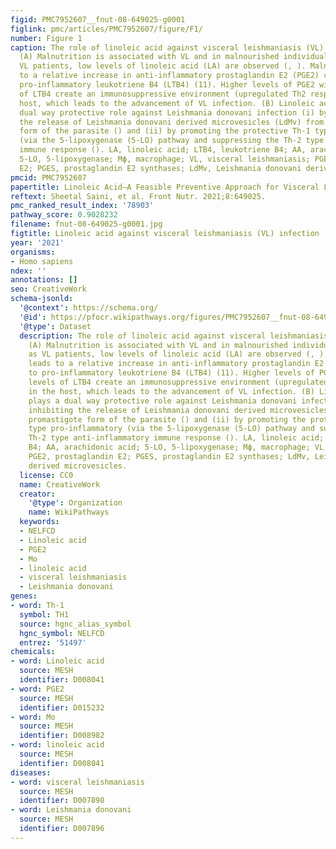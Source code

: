 ```yaml
---
figid: PMC7952607__fnut-08-649025-g0001
figlink: pmc/articles/PMC7952607/figure/F1/
number: Figure 1
caption: The role of linoleic acid against visceral leishmaniasis (VL) infection.
  (A) Malnutrition is associated with VL and in malnourished individuals as well as
  VL patients, low levels of linoleic acid (LA) are observed (, ). Malnutrition leads
  to a relative increase in anti-inflammatory prostaglandin E2 (PGE2) compared to
  pro-inflammatory leukotriene B4 (LTB4) (11). Higher levels of PGE2 with lower levels
  of LTB4 create an immunosuppressive environment (upregulated Th2 response) in the
  host, which leads to the advancement of VL infection. (B) Linoleic acid plays a
  dual way protective role against Leishmania donovani infection (i) by inhibiting
  the release of Leishmania donovani derived microvesicles (LdMv) from promastigote
  form of the parasite () and (ii) by promoting the protective Th-1 type pro-inflammatory
  (via the 5-lipoxygenase (5-LO) pathway and suppressing the Th-2 type anti-inflammatory
  immune response (). LA, linoleic acid; LTB4, leukotriene B4; AA, arachidonic acid;
  5-LO, 5-lipoxygenase; Mϕ, macrophage; VL, visceral leishmaniasis; PGE2, prostaglandin
  E2; PGES, prostaglandin E2 synthases; LdMv, Leishmania donovani derived microvesicles.
pmcid: PMC7952607
papertitle: Linoleic Acid—A Feasible Preventive Approach for Visceral Leishmaniasis.
reftext: Sheetal Saini, et al. Front Nutr. 2021;8:649025.
pmc_ranked_result_index: '78903'
pathway_score: 0.9028232
filename: fnut-08-649025-g0001.jpg
figtitle: Linoleic acid against visceral leishmaniasis (VL) infection
year: '2021'
organisms:
- Homo sapiens
ndex: ''
annotations: []
seo: CreativeWork
schema-jsonld:
  '@context': https://schema.org/
  '@id': https://pfocr.wikipathways.org/figures/PMC7952607__fnut-08-649025-g0001.html
  '@type': Dataset
  description: The role of linoleic acid against visceral leishmaniasis (VL) infection.
    (A) Malnutrition is associated with VL and in malnourished individuals as well
    as VL patients, low levels of linoleic acid (LA) are observed (, ). Malnutrition
    leads to a relative increase in anti-inflammatory prostaglandin E2 (PGE2) compared
    to pro-inflammatory leukotriene B4 (LTB4) (11). Higher levels of PGE2 with lower
    levels of LTB4 create an immunosuppressive environment (upregulated Th2 response)
    in the host, which leads to the advancement of VL infection. (B) Linoleic acid
    plays a dual way protective role against Leishmania donovani infection (i) by
    inhibiting the release of Leishmania donovani derived microvesicles (LdMv) from
    promastigote form of the parasite () and (ii) by promoting the protective Th-1
    type pro-inflammatory (via the 5-lipoxygenase (5-LO) pathway and suppressing the
    Th-2 type anti-inflammatory immune response (). LA, linoleic acid; LTB4, leukotriene
    B4; AA, arachidonic acid; 5-LO, 5-lipoxygenase; Mϕ, macrophage; VL, visceral leishmaniasis;
    PGE2, prostaglandin E2; PGES, prostaglandin E2 synthases; LdMv, Leishmania donovani
    derived microvesicles.
  license: CC0
  name: CreativeWork
  creator:
    '@type': Organization
    name: WikiPathways
  keywords:
  - NELFCD
  - Linoleic acid
  - PGE2
  - Mo
  - linoleic acid
  - visceral leishmaniasis
  - Leishmania donovani
genes:
- word: Th-1
  symbol: TH1
  source: hgnc_alias_symbol
  hgnc_symbol: NELFCD
  entrez: '51497'
chemicals:
- word: Linoleic acid
  source: MESH
  identifier: D008041
- word: PGE2
  source: MESH
  identifier: D015232
- word: Mo
  source: MESH
  identifier: D008982
- word: linoleic acid
  source: MESH
  identifier: D008041
diseases:
- word: visceral leishmaniasis
  source: MESH
  identifier: D007898
- word: Leishmania donovani
  source: MESH
  identifier: D007896
---
```


